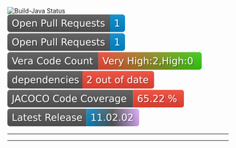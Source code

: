 
![Build-Java Status](https://github.com/RahulVadisetty91/RestService/actions/workflows/build.yml/badge.svg?branch=develop/pipeline)<br/><img alt="GitHub pull requests" src=".github/badges/open-pr-count.svg"><br/><img alt="GitHub pull requests" src=".github/badges/open-pr-count.svg"><br/><img alt="GitHub pull requests" src=".github/badges/vv-code-count.svg"><br/><img alt="Dependencies" src=".github/badges/depend-badge.svg"><br/><img alt="Code Coverage" src=".github/badges/jacoco-code-coverage.svg"><br/><a href="https://github.com/RahulVadisetty91/RestService/releases"><img alt="Issues" src=".github/badges/release.svg"></a><br/>


---



---

